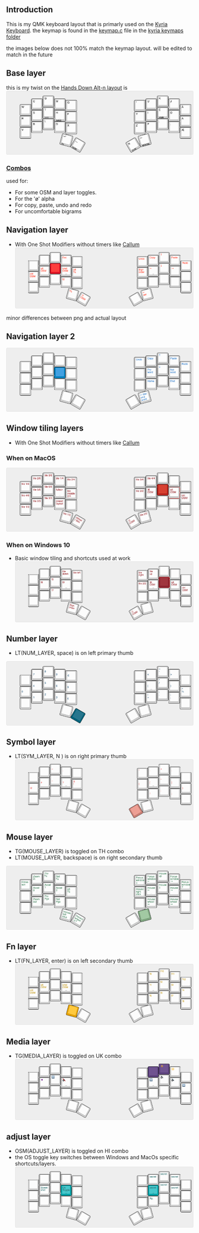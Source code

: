 ## Introduction
This is my QMK keyboard layout that is primarly used on the [Kyria Keyboard](https://splitkb.com). 
the keymap is found in the [keymap.c](https://github.com/mrkskk/qmk_firmware/tree/review/8591/keyboards/kyria/keymaps/mrkskk/keymap.c) file in the [kyria keymaps folder](https://github.com/mrkskk/qmk_firmware/tree/review/8591/keyboards/kyria/keymaps/)


the images below does not 100% match the keymap layout. will be edited to match in the future

## Base layer
this is my twist on the [Hands Down Alt-n layout](https://sites.google.com/alanreiser.com/handsdown)
is
![base](pictures/kyria-base-layer.png)
### [Combos](combos.def)
used for: 

- For some OSM and layer toggles.  
- For the 'ø' alpha 
- For copy, paste, undo and redo 
- For uncomfortable bigrams
## Navigation layer
- With  One Shot Modifiers without timers like [Callum](https://github.com/callum-oakley/qmk_firmware/tree/master/users/callum)  
![nav](pictures/kyria-nav.png)

minor differences between png and actual layout
## Navigation layer 2 
![nav2](pictures/kyria-nav2-layer.png)
## Window tiling layers
- With One Shot Modifiers without timers like [Callum](https://github.com/callum-oakley/qmk_firmware/tree/master/users/callum)
### When on MacOS
![hammerspoon](pictures/kyria-hammerspoon-layer.png)
### When on Windows 10  
- Basic window tiling and shortcuts used at work
![work](pictures/kyria-work-layer.png)
## Number layer
- LT(NUM_LAYER, space) is on left primary thumb

![numbers](pictures/kyria-numbers.png)  
## Symbol layer
- LT(SYM_LAYER, N ) is on right primary thumb
![symbols](pictures/kyria-symbols.png)
## Mouse layer
- TG(MOUSE_LAYER) is toggled on TH combo
- LT(MOUSE_LAYER, backspace) is on right secondary thumb

![Mouse](pictures/kyria-mouse-layer.png)
## Fn layer
- LT(FN_LAYER, enter) is on left secondary thumb
![fn](pictures/kyria-fn-layer.png)
## Media layer
- TG(MEDIA_LAYER) is toggled on UK combo
![media](pictures/kyria-media-layer.png)
## adjust layer
- OSM(ADJUST_LAYER) is toggled on HI combo
- the OS toggle key switches between Windows and MacOs specific shortcuts/layers. 
![adjust](pictures/kyria-adjust-layer.png)


